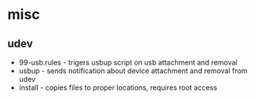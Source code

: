 # misc

## udev
* 99-usb.rules - trigers usbup script on usb attachment and removal
* usbup - sends notification about device attachment and removal from udev
* install - copies files to proper locations, requires root access
